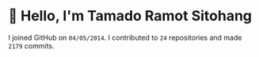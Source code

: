# :wave: Hello, I'm Tamado Ramot Sitohang

I joined GitHub on `04/05/2014`. I contributed to `24` repositories and made `2179` commits.
